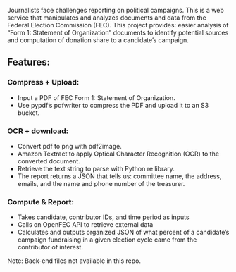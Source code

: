 Journalists face challenges reporting on political campaigns. This is a web service that manipulates and analyzes documents and data from the Federal Election Commission (FEC). 
This project provides: easier analysis of “Form 1: Statement of Organization” documents to identify potential sources and computation of donation share to a candidate’s campaign.

## Features:
### Compress + Upload:
- Input a PDF of FEC Form 1: Statement of Organization. 
- Use pypdf’s pdfwriter to compress the PDF and upload it to an S3 bucket.

### OCR + download:
- Convert pdf to png with pdf2image.
- Amazon Textract to apply Optical Character Recognition (OCR) to the converted document.
- Retrieve the text string to parse with Python re library.
- The report returns a JSON that tells us: committee name, the address, emails, and the name and phone number of the treasurer.

### Compute & Report:
- Takes candidate, contributor IDs, and time period as inputs
- Calls on OpenFEC API to retrieve external data
- Calculates and outputs organized JSON of what percent of a candidate’s campaign fundraising in a given election cycle came from the contributor of interest.

Note: Back-end files not available in this repo.
